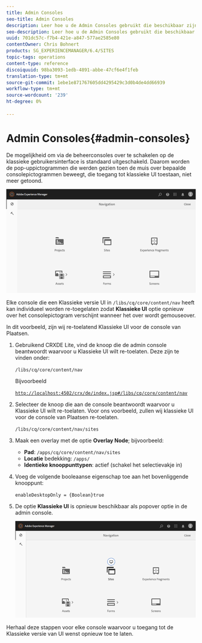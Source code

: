 ```yaml
---
title: Admin Consoles
seo-title: Admin Consoles
description: Leer hoe u de Admin Consoles gebruikt die beschikbaar zijn in AEM.
seo-description: Leer hoe u de Admin Consoles gebruikt die beschikbaar zijn in AEM.
uuid: 701dc57c-f7b4-421e-a847-577ae2585e80
contentOwner: Chris Bohnert
products: SG_EXPERIENCEMANAGER/6.4/SITES
topic-tags: operations
content-type: reference
discoiquuid: 98ba3093-1edb-4891-abbe-47cf6e4f1feb
translation-type: tm+mt
source-git-commit: 1ebe1e871767605dd4295429c3d0b4de4dd66939
workflow-type: tm+mt
source-wordcount: '239'
ht-degree: 0%

---
```



# Admin Consoles{#admin-consoles}

De mogelijkheid om via de beheerconsoles over te schakelen op de klassieke gebruikersinterface is standaard uitgeschakeld. Daarom worden de pop-uppictogrammen die werden gezien toen de muis over bepaalde consolepictogrammen beweegt, die toegang tot klassieke UI toestaan, niet meer getoond.

![screen_shot_2018-03-23at111956](assets/screen_shot_2018-03-23at111956.png)

Elke console die een Klassieke versie UI in `/libs/cq/core/content/nav` heeft kan individueel worden re-toegelaten zodat **Klassieke UI** optie opnieuw over het consolepictogram verschijnt wanneer het over wordt gemouseover.

In dit voorbeeld, zijn wij re-toelatend Klassieke UI voor de console van Plaatsen.

1. Gebruikend CRXDE Lite, vind de knoop die de admin console beantwoordt waarvoor u Klassieke UI wilt re-toelaten. Deze zijn te vinden onder:

   `/libs/cq/core/content/nav`

   Bijvoorbeeld

   [ `http://localhost:4502/crx/de/index.jsp#/libs/cq/core/content/nav`](http://localhost:4502/crx/de/index.jsp#/libs/cq/core/content/nav)

1. Selecteer de knoop die aan de console beantwoordt waarvoor u Klassieke UI wilt re-toelaten. Voor ons voorbeeld, zullen wij klassieke UI voor de console van Plaatsen re-toelaten.

   `/libs/cq/core/content/nav/sites`

1. Maak een overlay met de optie **Overlay Node**; bijvoorbeeld:

   * **Pad**:  `/apps/cq/core/content/nav/sites`
   * **Locatie** bedekking:  `/apps/`
   * **Identieke knooppunttypen**: actief (schakel het selectievakje in)

1. Voeg de volgende booleaanse eigenschap toe aan het bovenliggende knooppunt:

   `enableDesktopOnly = {Boolean}true`

1. De optie **Klassieke UI** is opnieuw beschikbaar als popover optie in de admin console.

   ![screen_shot_2018-03-23at111924](assets/screen_shot_2018-03-23at111924.png)

Herhaal deze stappen voor elke console waarvoor u toegang tot de Klassieke versie van UI wenst opnieuw toe te laten.
